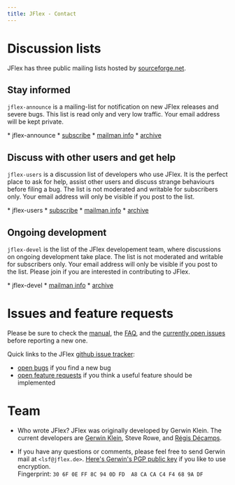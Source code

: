 ```yaml
---
title: JFlex - Contact
---
```


# Discussion lists

JFlex has three public mailing lists hosted by [sourceforge.net](http://sourceforge.net).

## Stay informed

`jflex-announce` is a mailing-list for notification on new JFlex releases and severe bugs. This list is read only and very low traffic. Your email address will be kept private.
    <div class="container"><div class="row">
    <div class="col-md-7 col-md-offset-2">
    <div class="mailitems">
    * <span class="name">jflex-announce</span>
    * [subscribe](mailto:jflex-announce-request@lists.sourceforge.net?subject=subscribe)
    * [mailman info](https://lists.sourceforge.net/lists/listinfo/jflex-announce)
    * [archive](https://sourceforge.net/p/jflex/mailman/jflex-announce/)
    </div></div></div></div>

## Discuss with other users and get help

`jflex-users` is a discussion list of developers who use JFlex.
It is the perfect place to ask for help, assist other users and discuss strange behaviours
before filing a bug.
The list is not moderated and writable for subscribers only. Your email address will only be
visible if you post to the list.
    <div class="container"><div class="row">
    <div class="col-md-7 col-md-offset-2">
    <div class="mailitems">
    * <span class="name">jflex-users</span>
    * [subscribe](mailto:jflex-users-request@lists.sourceforge.net?subject=subscribe)
    * [mailman info](https://lists.sourceforge.net/lists/listinfo/jflex-users)
    * [archive](https://sourceforge.net/p/jflex/mailman/jflex-users)
    </div></div></div></div>


## Ongoing development

`jflex-devel` is the list of the JFlex developement team, where discussions on ongoing
development take place.
The list is not moderated and writable for subscribers only. Your email address will only be visible if you post to the list. Please join if you are interested in contributing to JFlex.
    <div class="container"><div class="row">
    <div class="col-md-7 col-md-offset-2">
    <div class="mailitems">
    * <span class="name">jflex-devel</span>
    * [mailman info](https://lists.sourceforge.net/lists/listinfo/jflex-devel)
    * [archive](https://sourceforge.net/p/jflex/mailman/jflex-devel)
    </div></div></div></div>



# Issues and feature requests

Please be sure to check the [manual](manual.html), the [FAQ](faq.html),
and the [currently open issues](https://github.com/jflex-de/jflex/issues)
before reporting a new one.

Quick links to the JFlex [github issue tracker](https://github.com/jflex-de/jflex/issues):

-   [open bugs](https://github.com/jflex-de/jflex/labels/bug)
     if you find a new bug
-   [open feature requests](https://github.com/jflex-de/jflex/labels/enhancement)
    if you think a useful feature should be implemented


# Team

-   Who wrote JFlex? JFlex was originally developed by Gerwin Klein. The
    current developers are [Gerwin Klein](http://www.doclsf.de), Steve
    Rowe, and [Régis Décamps](http://regis.decamps.info/).

-   If you have any questions or comments, please feel free to send
    Gerwin mail at `<lsf@jflex.de>`.
    [Here's Gerwin's PGP public key](public-key.asc) if you like to use
    encryption.\
     Fingerprint: `30 6F 0E FF 8C 94 0D FD  A8 CA CA C4 F4 68 9A DF`

